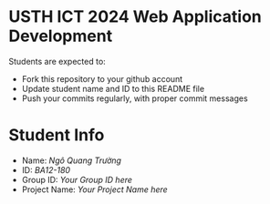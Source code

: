 USTH ICT 2024 Web Application Development
=====================================================

Students are expected to:

* Fork this repository to your github account
* Update student name and ID to this README file
* Push your commits regularly, with proper commit messages

Student Info
=======================

* Name: *Ngô Quang Trường*
* ID: *BA12-180*
* Group ID: *Your Group ID here*
* Project Name: *Your Project Name here*
